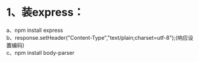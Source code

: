 # 1、装express：
   a、npm install express   
   b、response.setHeader("Content-Type","text/plain;charset=utf-8");(响应设置编码)  
   c、npm install body-parser